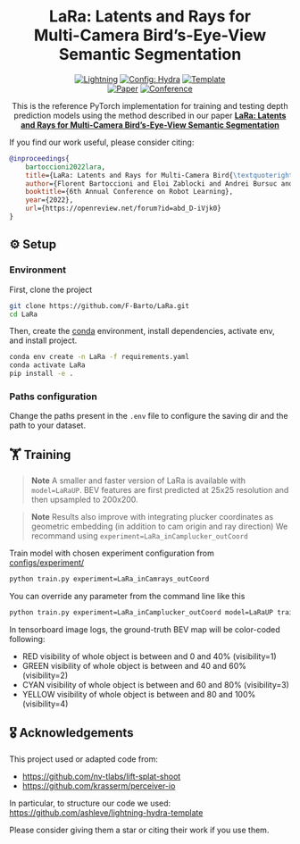<div align="center">

# LaRa: Latents and Rays for <br> Multi-Camera Bird’s-Eye-View <br> Semantic Segmentation



<a href="https://pytorchlightning.ai/"><img alt="Lightning" src="https://img.shields.io/badge/-Lightning-792ee5?logo=pytorchlightning&logoColor=white"></a>
<a href="https://hydra.cc/"><img alt="Config: Hydra" src="https://img.shields.io/badge/Config-Hydra-89b8cd"></a>
<a href="https://github.com/ashleve/lightning-hydra-template"><img alt="Template" src="https://img.shields.io/badge/-Lightning--Hydra--Template-017F2F?style=flat&logo=github&labelColor=gray"></a><br>
[![Paper](http://img.shields.io/badge/paper-arxiv.2206.13294-B31B1B.svg)](https://arxiv.org/abs/2206.13294)
[![Conference](http://img.shields.io/badge/CoRL-2022-4b44ce.svg)](https://openreview.net/forum?id=abd_D-iVjk0)


This is the reference PyTorch implementation for training and testing depth prediction models using the method described 
in our paper [**LaRa: Latents and Rays for Multi-Camera Bird’s-Eye-View Semantic Segmentation**
](https://openreview.net/forum?id=abd_D-iVjk0)

</div>

If you find our work useful, please consider citing:
```bibtex
@inproceedings{
    bartoccioni2022lara,
    title={LaRa: Latents and Rays for Multi-Camera Bird{\textquoteright}s-Eye-View Semantic Segmentation},
    author={Florent Bartoccioni and Eloi Zablocki and Andrei Bursuc and Patrick Perez and Matthieu Cord and Karteek Alahari},
    booktitle={6th Annual Conference on Robot Learning},
    year={2022},
    url={https://openreview.net/forum?id=abd_D-iVjk0}
}
```

## ⚙ Setup <a name="setup"></a>

### Environment

First, clone the project
```bash
git clone https://github.com/F-Barto/LaRa.git
cd LaRa
```
Then, create the [conda](https://docs.conda.io/en/latest/miniconda.html) environment,
install dependencies, activate env, and install project.
```bash
conda env create -n LaRa -f requirements.yaml
conda activate LaRa
pip install -e .
```

### Paths configuration

Change the paths present in the `.env` file to configure the saving dir and the path to your dataset.

## 🏋️ Training <a name="training"></a>

> **Note**
> A smaller and faster version of LaRa is available with `model=LaRaUP`.
> BEV features are first predicted at 25x25 resolution and then upsampled to 200x200.

> **Note**
> Results also improve with integrating plucker coordinates as geometric embedding (in addition to cam origin and ray direction)
> We recommand using `experiment=LaRa_inCamplucker_outCoord`


Train model with chosen experiment configuration from [configs/experiment/](configs/experiment/)

```bash
python train.py experiment=LaRa_inCamrays_outCoord
```

You can override any parameter from the command line like this

```bash
python train.py experiment=LaRa_inCamplucker_outCoord model=LaRaUP trainer.max_epochs=20 datamodule.batch_size=3
```

In tensorboard image logs, the ground-truth BEV map will be color-coded following:
- RED visibility of whole object is between and 0 and 40% (visibility=1)
- GREEN visibility of whole object is between and 40 and 60% (visibility=2)
- CYAN visibility of whole object is between and 60 and 80% (visibility=3)
- YELLOW visibility of whole object is between and 80 and 100% (visibility=4)

## 🎖️ Acknowledgements

This project used or adapted code from:
* https://github.com/nv-tlabs/lift-splat-shoot
* https://github.com/krasserm/perceiver-io

In particular, to structure our code we used:
https://github.com/ashleve/lightning-hydra-template

Please consider giving them a star or citing their work if you use them.